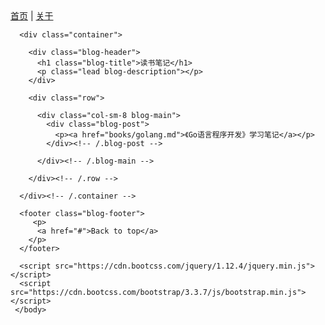 <!DOCTYPE html>
  <html lang="zh-CN">
    <head>
      <meta charset="utf-8">
      <meta http-equiv="X-UA-Compatible" content="IE=edge">
      <meta name="viewport" content="width=device-width, initial-scale=1">
      <title>读书笔记</title>
      <link rel="stylesheet" href="https://cdn.bootcss.com/bootstrap/3.3.7/css/bootstrap.min.css">
    </head>
    <body>
      <div class="blog-masthead">
        <div class="container">
          <nav class="blog-nav">
            <a class="blog-nav-item active" href="#">首页</a> |
            <a class="blog-nav-item" href="#">关于</a>
          </nav>
        </div>
      </div>

      <div class="container">

        <div class="blog-header">
          <h1 class="blog-title">读书笔记</h1>
          <p class="lead blog-description"></p>
        </div>

        <div class="row">

          <div class="col-sm-8 blog-main">
            <div class="blog-post">
              <p><a href="books/golang.md">《Go语言程序开发》学习笔记</a></p>
            </div><!-- /.blog-post -->

          </div><!-- /.blog-main -->

        </div><!-- /.row -->

      </div><!-- /.container -->

      <footer class="blog-footer">
         <p>
          <a href="#">Back to top</a>
        </p>
      </footer>
<!-- ========Bootstrap core JavaScript======== -->
      <script src="https://cdn.bootcss.com/jquery/1.12.4/jquery.min.js"></script>
      <script src="https://cdn.bootcss.com/bootstrap/3.3.7/js/bootstrap.min.js"></script>
     </body>
 </html>
